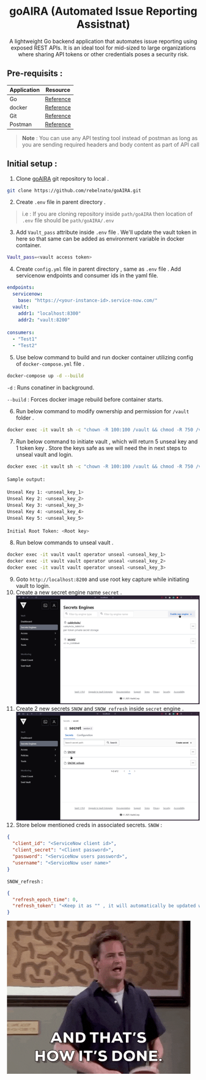 <div align="center">
<h1>goAIRA (Automated Issue Reporting Assistnat)</h1>
 A lightweight Go backend application that automates issue reporting using exposed REST APIs. It is an ideal tool for mid-sized to large organizations where sharing API tokens or other credentials poses a security risk.
</div>

## Pre-requisits :

| Application | Resource |
|-------------|----------|
| Go | [Reference](https://go.dev/doc/install) |
| docker | [Reference](https://docs.docker.com/engine/install/) |
| Git | [Reference](https://git-scm.com/downloads) |
| Postman | [Reference](https://www.postman.com/downloads/) |

> <b>Note</b> : You can use any API testing tool instead of postman as long as you are sending required headers and body content as part of API call

## Initial setup :

1. Clone [goAIRA](https://github.com/rebelnato/goAIRA) git repository to local .
```bash
git clone https://github.com/rebelnato/goAIRA.git
```
2. Create `.env` file in parent directory .
> i.e : If you are cloning repository inside `path/goAIRA` then location of `.env` file should be `path/goAIRA/.env`
3. Add `Vault_pass` attribute inside `.env` file . We'll update the vault token in here so that same can be added as environment variable in docker container.
```bash
Vault_pass=<vault access token>
```
4. Create `config.yml` file in parent directory , same as `.env` file . Add servicenow endpoints and consumer ids in the yaml file.
```yaml
endpoints:
  servicenow:  
    base: "https://<your-instance-id>.service-now.com/"
  vault:
    addr1: "localhost:8300"
    addr2: "vault:8200"

consumers:
  - "Test1"
  - "Test2"
```
5. Use below command to build and run docker container utilizing config of `docker-compose.yml` file .
```bash
docker-compose up -d --build
```
`-d` : Runs conatiner in background.

`--build` : Forces docker image rebuild before container starts.

6. Run below command to modify ownership and permission for `/vault` folder .
```bash
docker exec -it vault sh -c "chown -R 100:100 /vault && chmod -R 750 /vault"
```
7. Run below command to initiate vault , which will return 5 unseal key and 1 token key . Store the keys safe as we will need the in next steps to unseal vault and login.
```bash
docker exec -it vault sh -c "chown -R 100:100 /vault && chmod -R 750 /vault"

Sample output:

Unseal Key 1: <unseal_key_1>
Unseal Key 2: <unseal_key_2>
Unseal Key 3: <unseal_key_3>
Unseal Key 4: <unseal_key_4>
Unseal Key 5: <unseal_key_5>

Initial Root Token: <Root key>
```
8. Run below commands to unseal vault .
```bash
docker exec -it vault vault operator unseal <unseal_key_1>
docker exec -it vault vault operator unseal <unseal_key_2>
docker exec -it vault vault operator unseal <unseal_key_3>
```
9. Goto `http://localhost:8200` and use root key capture while initiating vault to login.
10. Create a new secret engine name `secret` .
![alt text](vault_secret_creation.gif)
11. Create 2 new secrets `SNOW` and `SNOW_refresh` inside `secret` engine .
![alt text](<Recording 2025-03-10 231451.gif>)
12. Store below mentioned creds in associated secrets.
`SNOW` :
```json
{
  "client_id": "<ServiceNow client id>",
  "client_secret": "<Client password>",
  "password": "<ServiceNow users password>",
  "username": "<ServiceNow user name>"
}
```

`SNOW_refresh` :
```json
{
  "refresh_epoch_time": 0,
  "refresh_token": "<Keep it as "" , it will automatically be updated with appropriate vaule>"
}
```

![alt text](giphy.gif)